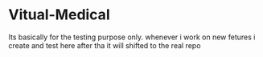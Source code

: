 # Vitual-Medical
 Its basically for the testing purpose only.
 whenever i work on new fetures i create and test here after tha it will shifted to the real repo
 